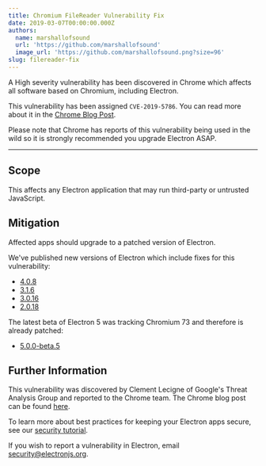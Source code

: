 ```yaml
---
title: Chromium FileReader Vulnerability Fix
date: 2019-03-07T00:00:00.000Z
authors:
  name: marshallofsound
  url: 'https://github.com/marshallofsound'
  image_url: 'https://github.com/marshallofsound.png?size=96'
slug: filereader-fix
---
```

A High severity vulnerability has been discovered in Chrome which affects all software based on Chromium, including Electron.

This vulnerability has been assigned `CVE-2019-5786`.  You can read more about it in the [Chrome Blog Post](https://chromereleases.googleblog.com/2019/03/stable-channel-update-for-desktop.html).

Please note that Chrome has reports of this vulnerability being used in the wild so it is strongly recommended you upgrade Electron ASAP.

---

## Scope

This affects any Electron application that may run third-party or untrusted JavaScript.

## Mitigation

Affected apps should upgrade to a patched version of Electron.

We've published new versions of Electron which include fixes for this vulnerability:
  * [4.0.8](https://github.com/electron/electron/releases/tag/v4.0.8)
  * [3.1.6](https://github.com/electron/electron/releases/tag/v3.1.6)
  * [3.0.16](https://github.com/electron/electron/releases/tag/v3.0.16)
  * [2.0.18](https://github.com/electron/electron/releases/tag/v2.0.18)

The latest beta of Electron 5 was tracking Chromium 73 and therefore is already patched:
  * [5.0.0-beta.5](https://github.com/electron/electron/releases/tag/v5.0.0-beta.5)

## Further Information

This vulnerability was discovered by Clement Lecigne of Google's Threat Analysis Group and reported to the Chrome team.  The Chrome blog post can be found [here](https://chromereleases.googleblog.com/2019/03/stable-channel-update-for-desktop.html).

To learn more about best practices for keeping your Electron apps secure, see our [security tutorial].

If you wish to report a vulnerability in Electron, email security@electronjs.org.

[security tutorial]: https://electronjs.org/docs/tutorial/security

